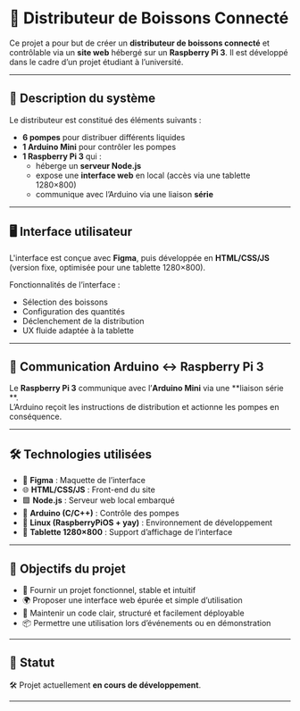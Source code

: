 # 🥤 Distributeur de Boissons Connecté

Ce projet a pour but de créer un **distributeur de boissons connecté** et contrôlable via un **site web** hébergé sur un **Raspberry Pi 3**. Il est développé dans le cadre d’un projet étudiant à l’université.

---

## 🔧 Description du système

Le distributeur est constitué des éléments suivants :

- **6 pompes** pour distribuer différents liquides
- **1 Arduino Mini** pour contrôler les pompes
- **1 Raspberry Pi 3** qui :
  - héberge un **serveur Node.js**
  - expose une **interface web** en local (accès via une tablette 1280×800)
  - communique avec l’Arduino via une liaison **série**

---

## 🖥️ Interface utilisateur

L'interface est conçue avec **Figma**, puis développée en **HTML/CSS/JS** (version fixe, optimisée pour une tablette 1280×800).

Fonctionnalités de l’interface :

- Sélection des boissons
- Configuration des quantités
- Déclenchement de la distribution
- UX fluide adaptée à la tablette

---

## 🔌 Communication Arduino <-> Raspberry Pi 3

Le **Raspberry Pi 3** communique avec l’**Arduino Mini** via une **liaison série **.  
L’Arduino reçoit les instructions de distribution et actionne les pompes en conséquence.

---

## 🛠️ Technologies utilisées

- 🧠 **Figma** : Maquette de l’interface
- 🌐 **HTML/CSS/JS** : Front-end du site
- 🟩 **Node.js** : Serveur web local embarqué
- 🔌 **Arduino (C/C++)** : Contrôle des pompes
- 🐧 **Linux (RaspberryPiOS + yay)** : Environnement de développement
- 📱 **Tablette 1280×800** : Support d’affichage de l’interface

---

## 📌 Objectifs du projet

- 🎯 Fournir un projet fonctionnel, stable et intuitif
- 🌍 Proposer une interface web épurée et simple d’utilisation
- 🔧 Maintenir un code clair, structuré et facilement déployable
- 📦 Permettre une utilisation lors d’événements ou en démonstration

---

## 📅 Statut

🛠️ Projet actuellement **en cours de développement**.

---
